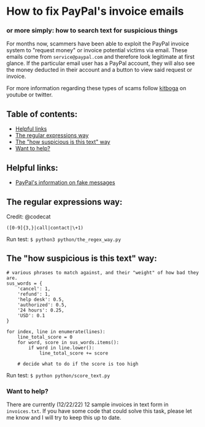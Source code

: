 # How to fix PayPal's invoice emails

### or more simply: how to search text for suspicious things

For months now, scammers have been able to exploit the PayPal invoice system to "request money" or invoice potential victims via email.
These emails come from `service@paypal.com` and therefore look legitimate at first glance. If the particular email user has a PayPal account, they will also see the money deducted in their account and a button to view said request or invoice.

For more information regarding these types of scams follow [kitboga](https://youtube.com/kitbogashow) on youtube or twitter.

## Table of contents:

-   [Helpful links](#helpful-links)
-   [The regular expressions way](#the-regular-expressions-way)
-   [The "how suspicious is this text" way](#the-how-suspicious-is-this-text-way)
-   [Want to help?](#want-to-help)

## Helpful links:

-   [PayPal's information on fake messages](https://www.paypal.com/us/security/learn-about-fake-messages)

## The regular expressions way:

Credit: @codecat

```regex
([0-9]{3,}|call|contact|\+1)
```

Run test: `$ python3 python/the_regex_way.py`

## The "how suspicious is this text" way:

```
# various phrases to match against, and their "weight" of how bad they are.
sus_words = {
    'cancel': 1,
    'refund': 1,
    'help desk': 0.5,
    'authorized': 0.5,
    '24 hours': 0.25,
    'USD': 0.1
}

for index, line in enumerate(lines):
    line_total_score = 0
    for word, score in sus_words.items():
        if word in line.lower():
            line_total_score += score

    # decide what to do if the score is too high
```

Run test: `$ python python/score_text.py`

### Want to help?

There are currently (12/22/22) 12 sample invoices in text form in `invoices.txt`.
If you have some code that could solve this task, please let me know and I will try to keep this up to date.
